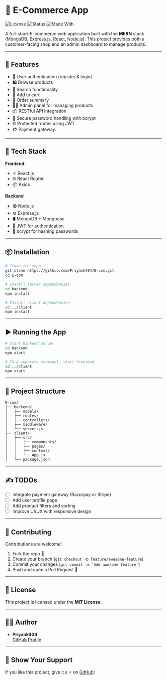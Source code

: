 
# 🛒 E-Commerce App

![License](https://img.shields.io/badge/license-MIT-blue.svg)
![Status](https://img.shields.io/badge/status-in%20progress-yellow)
![Made With](https://img.shields.io/badge/Made%20with-MERN-1f425f.svg)

A full-stack E-commerce web application built with the **MERN** stack (MongoDB, Express.js, React, Node.js). This project provides both a customer-facing shop and an admin dashboard to manage products.

---

## 🚀 Features

- 👤 User authentication (register & login)
- 🛍️ Browse products
- 🔎 Search functionality
- 🛒 Add to cart
- 🧾 Order summary
- 🧑‍💼 Admin panel for managing products
- 📦 RESTful API integration
- 🔐 Secure password handling with bcrypt
- 🌐 Protected routes using JWT
- 💳 Payment gateway.

 

---

## 🧰 Tech Stack

**Frontend**
- ⚛️ React.js
- 🌐 React Router
- 📦 Axios

**Backend**
- 🟢 Node.js
- ⚙️ Express.js
- 🛢️ MongoDB + Mongoose
- 🔐 JWT for authentication
- 🧂 bcrypt for hashing passwords

---

## 📦 Installation

```bash
# Clone the repo
git clone https://github.com/Priyank404/E-com.git
cd E-com

# Install server dependencies
cd backend
npm install

# Install client dependencies
cd ../client
npm install
```

---

## ▶️ Running the App

```bash
# Start backend server
cd backend
npm start

# In a separate terminal, start frontend
cd ../client
npm start
```

---

## 📁 Project Structure

```
E-com/
├── backend/
│   ├── models/
│   ├── routes/
│   ├── controllers/
│   ├── middleware/
│   └── server.js
├── client/
│   ├── src/
│   │   ├── components/
│   │   ├── pages/
│   │   ├── context/
│   │   └── App.js
│   └── package.json
```

---

## ✍️ TODOs

- [ ] Integrate payment gateway (Razorpay or Stripe)
- [ ] Add user profile page
- [ ] Add product filters and sorting
- [ ] Improve UI/UX with responsive design

---

## 🤝 Contributing

Contributions are welcome!  
1. Fork the repo 🍴  
2. Create your branch (`git checkout -b feature/awesome-feature`)  
3. Commit your changes (`git commit -m 'Add awesome feature'`)  
4. Push and open a Pull Request 🚀

---

## 📜 License

This project is licensed under the **MIT License**.

---

## 🙋‍♂️ Author

- **Priyank404**  
  [GitHub Profile](https://github.com/Priyank404)

---

## 🌟 Show Your Support

If you like this project, give it a ⭐ on [GitHub](https://github.com/Priyank404/E-com)!

